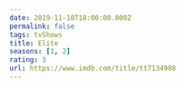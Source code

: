 ```yaml
---
date: 2019-11-10T18:00:00.000Z
permalink: false
tags: tvShows
title: Elite
seasons: [1, 2]
rating: 3
url: https://www.imdb.com/title/tt7134908
---
```


